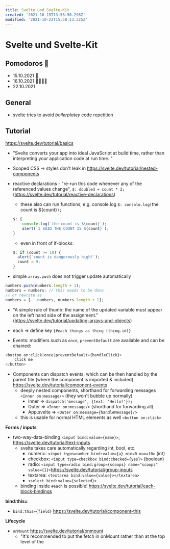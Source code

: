 ```yaml
---
title: Svelte und Svelte-Kit
created: '2021-10-15T13:58:50.298Z'
modified: '2021-10-22T15:58:13.325Z'
---
```


# Svelte und Svelte-Kit

## Pomodoros 🍅

- 15.10.2021 🍅
- 16.10.2021 🍅🍅🍅🍅
- 22.10.2021

## General

- svelte tries to avoid *boilerplatey* code repetition

## Tutorial

https://svelte.dev/tutorial/basics

- "Svelte converts your app into ideal JavaScript at build time, rather than interpreting your application code at run time. " 
- Scoped CSS => styles don't leak in https://svelte.dev/tutorial/nested-components
- reactive declarations - "re-run this code whenever any of the referenced values change", `$: doubled = count * 2;` (https://svelte.dev/tutorial/reactive-declarations)
  - these also can run functions, e.g. console.log `$: console.log(`the count is ${count}`);`

  ```javascript
  $: {
	  console.log(`the count is ${count}`);
	  alert(`I SAID THE COUNT IS ${count}`);
  }
  ```
  - even in front of if-blocks:

  ```javascript
  $: if (count >= 10) {
	alert(`count is dangerously high!`);
	count = 9;
  }
  ```

- simple `array.push` does not trigger update automatically
```javascript
numbers.push(numbers.length + 1);
numbers = numbers; // this needs to be done
// or rewrite as
numbers = [...numbers, numbers.length + 1];
```
  - "A simple rule of thumb: the name of the updated variable must appear on the left hand side of the assignment." (https://svelte.dev/tutorial/updating-arrays-and-objects)

- each => define key `{#each things as thing (thing.id)}`

- Events: modifiers such as `once`, `preventDefault` are available and can be chained:

```javascript
<button on:click|once|preventDefault={handleClick}>
	Click me
</button>
```

- Components can dispatch events, which can be then handled by the parent file (where the component is imported & included) https://svelte.dev/tutorial/component-events
  - deeply nested components, shorthand for forwarding messages `<Inner on:message/>` (they won't bubble up normally)
    - Inner => `dispatch('message', {text: 'Hello!'});`
    - Outer => `<Inner on:message/>` (shorthand for forwarding all)
    - App.svelte => `<Outer on:message={handleMessage}/>`
  - this is usable for normal HTML elements as well `<button on:click>`

**Forms / inputs**

- two-way-data-binding `<input bind:value={name}>`, https://svelte.dev/tutorial/text-inputs
  - svelte takes care automatically regarding int, bool, etc.
    - numeric: `<input type=number bind:value={a} min=0 max=10>` (int)
    - checkbox: `<input type=checkbox bind:checked={yes}>` (boolean)
    - radio: `<input type=radio bind:group={scoops} name="scoops" value={1}>`https://svelte.dev/tutorial/group-inputs
    - textarea: `<textarea bind:value={value}></textarea>`
    - `<select bind:value={selected}>`
  - binding inside `#each` is possible! https://svelte.dev/tutorial/each-block-bindings

**bind:this=**

- `bind:this={field}` https://svelte.dev/tutorial/component-this

**Lifecycle**

- `onMount` https://svelte.dev/tutorial/onmount
  - "It's recommended to put the fetch in onMount rather than at the top level of the <script> because of server-side rendering (SSR). With the exception of onDestroy, lifecycle functions don't run during SSR, which means we can avoid fetching data that should be loaded lazily once the component has been mounted in the DOM." (TODO: What is meant by this exactly? Lazily loaded is better?)
- `onDestroy`, e.g. for intervals (https://svelte.dev/tutorial/ondestroy)
- `beforeUpdate` and `afterUpdate` (https://svelte.dev/tutorial/update)
- `tick` https://svelte.dev/tutorial/tick

**Stores**

- has set, update, subscribe and unsubscribe (https://svelte.dev/tutorial/writable-stores)

```javascript
// stores.js
import { writable } from 'svelte/store';
export const count = writable(0);

// usage:
import { count } from './stores.js';

let count_value;

count.subscribe(value => {
	count_value = value;
});
```

- Autosubscription: https://svelte.dev/tutorial/auto-subscriptions
  - `<h1>The count is {$count}</h1>` or in script just as `$`
- readable stores https://svelte.dev/tutorial/readable-stores
- derived stores https://svelte.dev/tutorial/derived-stores
- custom stores (TODO: What does writeable(0)?) https://svelte.dev/tutorial/custom-stores

- store bindings (https://svelte.dev/tutorial/store-bindings)
  - "The $name += '!' assignment is equivalent to name.set($name + '!')."

**Motion / Animating value changes**

- `tweened` (https://svelte.dev/tutorial/tweened) and `spring` (https://svelte.dev/tutorial/spring)

**Transitions**


Wow, deferred: https://svelte.dev/tutorial/deferred-transitions (TODO example) => crossfade()

full example: https://svelte.dev/tutorial/animate

** Actions **

- third party include https://svelte.dev/tutorial/actions 

** Classes **

Shorthand in svelte, `class:selected=`

```javascript
<button
	class:selected="{current === 'foo'}"
	on:click="{() => current = 'foo'}"
>foo</button>
```
"The .selected class is added to the element whenever the value of the expression is truthy, and removed when it's falsy."

Also: https://svelte.dev/tutorial/class-shorthand

** Component childs: Slot **

```javascript
<div class="box">
	<slot>
		<em>no content was provided</em>
	</slot>
</div>
```

Advanced usage via slot="" (named slots, https://svelte.dev/tutorial/named-slot)

```javascript
<ContactCard>
	<span slot="name">
		P. Sherman
	</span>
```

```javascript
<article class="contact-card">
	<h2>
		<slot name="name">
			<span class="missing">Unknown name</span>
		</slot>
	</h2>
```
More information: https://svelte.dev/tutorial/optional-slots

### Svelte crash course - Traversymedia (not fully watched yet)

https://www.youtube.com/watch?v=3TVy6GdtNuQ
  
  - easier to use, state management easier (although no big project coded)?
  - addition to SvelteKit (same as nextjs)

### TODO


- https://svelte.dev/tutorial/optional-slots
- https://svelte.dev/tutorial/slot-props
- https://strapi.io/blog/how-to-create-a-blog-with-svelte-kit-strapi
